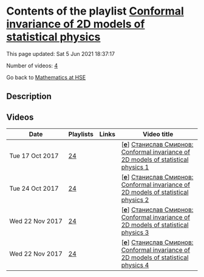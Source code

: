 # Contents of the playlist [Conformal invariance of 2D models of statistical physics](https://www.youtube.com/playlist?list=PLq3E5oubNNoCWE_VZnoJaH-NjhUgvmwpK)

This page updated: Sat 5 Jun 2021 18:37:17

Number of videos: [4](#videos)

Go back to [Mathematics at HSE](../README.md)

## Description



## Videos

|Date|Playlists|Links|Video title|
|---|---|---|---|
| Tue&nbsp;17&nbsp;Oct&nbsp;2017 | [24](../playlists/24 "Conformal invariance of 2D models of statistical physics") |  | [[**e**](https://studio.youtube.com/video/3N3W0cknRzA/edit "Edit")] [Станислав Смирнов: Conformal invariance of 2D models of statistical physics 1](https://www.youtube.com/watch?v=3N3W0cknRzA&list=PLq3E5oubNNoCWE_VZnoJaH-NjhUgvmwpK) |
| Tue&nbsp;24&nbsp;Oct&nbsp;2017 | [24](../playlists/24 "Conformal invariance of 2D models of statistical physics") |  | [[**e**](https://studio.youtube.com/video/zRlixwp7kqA/edit "Edit")] [Станислав Смирнов: Conformal invariance of 2D models of statistical physics 2](https://www.youtube.com/watch?v=zRlixwp7kqA&list=PLq3E5oubNNoCWE_VZnoJaH-NjhUgvmwpK) |
| Wed&nbsp;22&nbsp;Nov&nbsp;2017 | [24](../playlists/24 "Conformal invariance of 2D models of statistical physics") |  | [[**e**](https://studio.youtube.com/video/4-Ci0rGK_So/edit "Edit")] [Станислав Смирнов: Conformal invariance of 2D models of statistical physics 3](https://www.youtube.com/watch?v=4-Ci0rGK_So&list=PLq3E5oubNNoCWE_VZnoJaH-NjhUgvmwpK) |
| Wed&nbsp;22&nbsp;Nov&nbsp;2017 | [24](../playlists/24 "Conformal invariance of 2D models of statistical physics") |  | [[**e**](https://studio.youtube.com/video/skKLNJVbPyg/edit "Edit")] [Станислав Смирнов: Conformal invariance of 2D models of statistical physics 4](https://www.youtube.com/watch?v=skKLNJVbPyg&list=PLq3E5oubNNoCWE_VZnoJaH-NjhUgvmwpK) |
